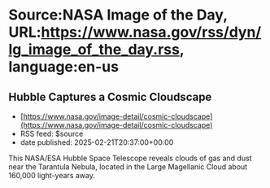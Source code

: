 # Source:NASA Image of the Day, URL:https://www.nasa.gov/rss/dyn/lg_image_of_the_day.rss, language:en-us

## Hubble Captures a Cosmic Cloudscape
 - [https://www.nasa.gov/image-detail/cosmic-cloudscape](https://www.nasa.gov/image-detail/cosmic-cloudscape)
 - RSS feed: $source
 - date published: 2025-02-21T20:37:00+00:00

This NASA/ESA Hubble Space Telescope reveals clouds of gas and dust near the Tarantula Nebula, located in the Large Magellanic Cloud about 160,000 light-years away.

